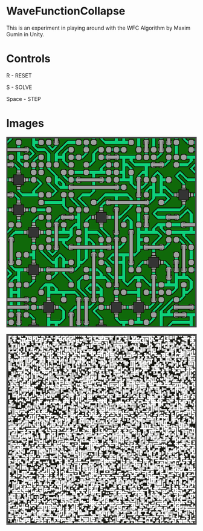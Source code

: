 # WaveFunctionCollapse

This is an experiment in playing around with the WFC Algorithm by Maxim Gumin in Unity.

# Controls

R - RESET

S - SOLVE

Space - STEP

# Images

![Circuit](./Images/circuit_unity_2.png)

![DungeonMaze](./Images/wfc_100x100.png)
